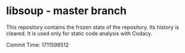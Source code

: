 # libsoup - master branch

This repository contains the frozen state of the repository.
Its history is cleared. It is used only for static code
analysis with Codacy.

Commit Time: 1711598512